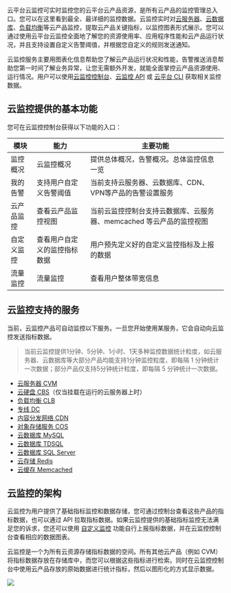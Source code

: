 云平台云监控可实时监控您的云平台云产品资源，是所有云产品的监控管理总入口。您可以在这里看到最全、最详细的监控数据。云监控实时对[云服务器](http://tce.fsphere.cn/product/cvm.html)、[云数据库](http://tce.fsphere.cn/product/cdb-overview.html)、[负载均衡](http://tce.fsphere.cn/product/clb.html)等云产品监控，提取云产品关键指标，以监控图表形式展示。您可以通过使用云平台云监控全面地了解您的资源使用率、应用程序性能和云产品运行状况，并且支持设置自定义告警阈值，并根据您自定义的规则发送通知。

云监控服务主要用图表化信息帮助您了解云产品运行状况和性能，告警推送消息帮助您第一时间了解业务异常，让您无需额外开发，就能全面掌控云产品资源使用、运行情况。用户可以使用[云监控控制台](http://console.tce.fsphere.cn/monitor/overview)、[云监控 API](http://tce.fsphere.cn/doc/api/405) 或 [云平台 CLI](http://tce.fsphere.cn/doc/product/440) 获取相关监控数据。

## 云监控提供的基本功能
您可在云监控控制台获得以下功能的入口：

| 模块    | 能力             | 主要功能                                    |
| ----- | -------------- | --------------------------------------- |
| 监控概况  | 云监控概况          | 提供总体概况，告警概况。总体监控信息一览                    |
| 我的告警  | 支持用户自定义告警阈值    | 当前支持云服务器、云数据库、CDN、VPN等产品的告警设置服务         |
| 云产品监控 | 查看云产品监控视图      | 当前云监控控制台支持云数据库、云服务器、memcached 等云产品的监控视图 |
| 自定义监控 | 查看用户自定义的监控指标数据 | 用户预先定义好的自定义监控指标及上报的数据                   |
| 流量监控  | 流量监控           | 查看用户整体带宽信息                              |

## 云监控支持的服务
当前，云监控产品可自动监控以下服务。一旦您开始使用某服务，它会自动向云监控发送指标数据。

> 当前云监控提供1分钟、5分钟、1小时、1天多种监控数据统计粒度，如云服务器、云数据库等大部分产品均能支持1分钟监控粒度，即每隔 1 分钟统计一次数据；部分产品仅支持5分钟统计粒度，即每隔 5 分钟统计一次数据。

- [云服务器 CVM](http://tce.fsphere.cn/doc/product/213)
- [云硬盘 CBS](http://tce.fsphere.cn/doc/product/362)（仅当挂载在运行的云服务器上时）
- [负载均衡 CLB](http://tce.fsphere.cn/doc/product/214)
- [专线 DC](http://tce.fsphere.cn/doc/product/216)
- [内容分发网络 CDN](http://tce.fsphere.cn/doc/product/228)
- [对象存储服务 COS](http://tce.fsphere.cn/document/product/436)
- [云数据库 MySQL](http://tce.fsphere.cn/doc/product/236)
- [云数据库 TDSQL](http://tce.fsphere.cn/doc/product/237)
- [云数据库 SQL Server](http://tce.fsphere.cn/doc/product/238)
- [云存储 Redis](http://tce.fsphere.cn/doc/product/239)
- [云缓存 Memcached](http://tce.fsphere.cn/doc/product/241)

## 云监控的架构
云监控为用户提供了基础指标监控和数据存储，您可通过控制台查看这些产品的指标数据，也可以通过 API 拉取指标数据。如果云监控提供的基础指标监控无法满足您的诉求，您还可以使用 [自定义监控](http://tce.fsphere.cn/doc/product/397) 功能自行上报指标数据，并在云监控控制台查看相应的数据图表。

云监控是一个为所有云资源存储指标数据的空间。所有其他云产品（例如 CVM）将指标数据存放在存储库中，而您可以根据这些指标进行检索。同时在云监控控制台中使用云产品存放的原始数据进行统计指标，然后以图形化的方式显示数据。

![](http://imgcache.tce.fsphere.cn/static/mc.qcloudimg.com/static/img/e17600ac6f357ce818470a179fde9aca/image.png)
